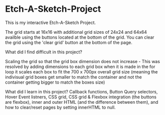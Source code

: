 # Etch-A-Sketch-Project

This is my interactive Etch-A-Sketch Project. 

The grid starts at 16x16 with additional grid sizes of 24x24 and 64x64 availble using the buttons located at the bottom of the grid. 
You can clear the grid using the 'clear grid' button at the bottom of the page. 

What did I find difficult in this project?

Scaling the grid so that the grid box dimension does not increase - This was resolved by adding dimensions to each grid box when it is made in the for loop it scales each box to fit the 700 x 700px overall grid size (meaning the indivisual grid boxes get smaller to match the container and not the container getting bigger to match the boxes size)  

What did I learn in this project? 
Callback functions, Button Query selectors, Hover Event listners, CSS grid, CSS grid & Flexbox integration (the buttons are flexbox), inner and outer HTML (and the difference between them), and how to clear/reset pages by setting innerHTML to null. 
